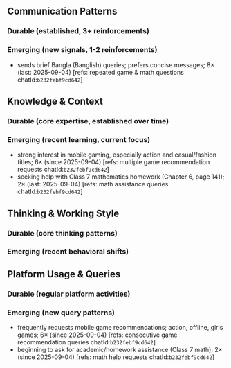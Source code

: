 ## Communication Patterns
### Durable (established, 3+ reinforcements)

### Emerging (new signals, 1-2 reinforcements)
- sends brief Bangla (Banglish) queries; prefers concise messages; 8× (last: 2025-09-04) [refs: repeated game & math questions chatId:`b232febf9cd642`]

## Knowledge & Context
### Durable (core expertise, established over time)

### Emerging (recent learning, current focus)
- strong interest in mobile gaming, especially action and casual/fashion titles; 6× (since 2025-09-04) [refs: multiple game recommendation requests chatId:`b232febf9cd642`]
- seeking help with Class 7 mathematics homework (Chapter 6, page 141); 2× (last: 2025-09-04) [refs: math assistance queries chatId:`b232febf9cd642`]

## Thinking & Working Style
### Durable (core thinking patterns)

### Emerging (recent behavioral shifts)

## Platform Usage & Queries
### Durable (regular platform activities)

### Emerging (new query patterns)
- frequently requests mobile game recommendations; action, offline, girls games; 6× (since 2025-09-04) [refs: consecutive game recommendation queries chatId:`b232febf9cd642`]
- beginning to ask for academic/homework assistance (Class 7 math); 2× (since 2025-09-04) [refs: math help requests chatId:`b232febf9cd642`]